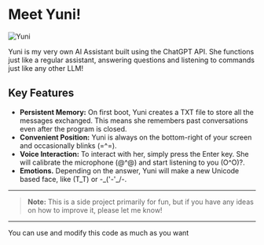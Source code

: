 # Meet Yuni!

![Yuni](https://imgur.com/l5BbPAZ.png)

Yuni is my very own AI Assistant built using the ChatGPT API. She functions just like a regular assistant, answering questions and listening to commands just like any other LLM!

## Key Features

- **Persistent Memory:** On first boot, Yuni creates a TXT file to store all the messages exchanged. This means she remembers past conversations even after the program is closed.
- **Convenient Position:** Yuni is always on the bottom-right of your screen and occasionally blinks (=^=).
- **Voice Interaction:** To interact with her, simply press the Enter key. She will calibrate the microphone (@^@) and start listening to you (O^O)?.
- **Emotions.** Depending on the answer, Yuni will make a new Unicode based face, like (T_T) or -\_('-'_/-.

---

> **Note:** This is a side project primarily for fun, but if you have any ideas on how to improve it, please let me know!

---

You can use and modify this code as much as you want
